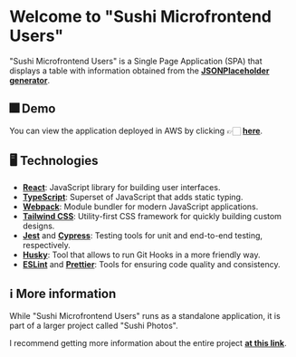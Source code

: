 # Welcome to "Sushi Microfrontend Users"

"Sushi Microfrontend Users" is a Single Page Application (SPA) that displays a table with information obtained from the [**JSONPlaceholder generator**](https://jsonplaceholder.typicode.com/users/).

## 🎆 Demo

You can view the application deployed in AWS by clicking 👉🏻 [**here**](http://sushi-microfrontend-users.s3-website.eu-west-3.amazonaws.com/).

## 🖥️ Technologies

- [**React**](https://reactjs.org/): JavaScript library for building user interfaces.
- [**TypeScript**](https://www.typescriptlang.org/): Superset of JavaScript that adds static typing.
- [**Webpack**](https://webpack.js.org/): Module bundler for modern JavaScript applications.
- [**Tailwind CSS**](https://tailwindcss.com/): Utility-first CSS framework for quickly building custom designs.
- [**Jest**](https://jestjs.io/) and [**Cypress**](https://www.cypress.io/): Testing tools for unit and end-to-end testing, respectively.
- [**Husky**](https://github.com/typicode/husky/): Tool that allows to run Git Hooks in a more friendly way.
- [**ESLint**](https://eslint.org/) and [**Prettier**](https://prettier.io/): Tools for ensuring code quality and consistency.

## ℹ️ More information

While "Sushi Microfrontend Users" runs as a standalone application, it is part of a larger project called "Sushi Photos".

I recommend getting more information about the entire project [**at this link**](https://github.com/OscarGimenez/sushi-microfrontend-app/).
